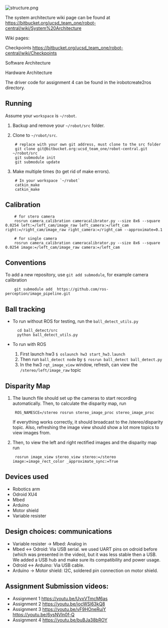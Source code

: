 ![structure.png](https://bitbucket.org/repo/g6j85L/images/62233650-structure.png)

The system architecture wiki page can be found at https://bitbucket.org/ucsd_team_one/robot-central/wiki/System%20Architecture

Wiki pages:

Checkpoints https://bitbucket.org/ucsd_team_one/robot-central/wiki/Checkpoints

Software Architecture

Hardware Architecture 

The driver code for assignment 4 can be found in the irobotcreate2ros directory.


## Running
Assume your `workspace` is `~/robot`.

1. Backup and remove your `~/robot/src` folder.
2. Clone to `~/robot/src`.

        # replace with your own git address, must clone to the src folder
        git clone git@bitbucket.org:ucsd_team_one/robot-central.git ~/robot/src
        git submodule init
        git submodule update

3. Make multiple times (to get rid of make errors).

        # In your workspace `~/robot`
        catkin_make
        catkin_make

## Calibration

        # for stero camera
        rosrun camera_calibration cameracalibrator.py --size 8x6 --square 0.0254 left:=/left_cam/image_raw left_camera:=/left_cam right:=/right_cam/image_raw right_camera:=/right_cam --approximate=0.1

        # for single camera
        rosrun camera_calibration cameracalibrator.py --size 8x6 --square 0.0254 image:=/left_cam/image_raw camera:=/left_cam

## Conventions
To add a new repository, use `git add submodule`, for example camera calibration

        git submodule add  https://github.com/ros-perception/image_pipeline.git

## Ball tracking
* To run without ROS for testing, run the `ball_detect_utils.py`

        cd ball_detect/src
        python ball_detect_utils.py

* To run with ROS
    1. First launch hw3 `$ oslaunch hw3 start_hw3.launch`
    2. Then run `ball_detect node` by `$ rosrun ball_detect ball_detect.py`
    3. In the hw3 `rqt_image_view` window, refresh, can view the `/stereo/left/image_raw` topic

## Disparity Map
1. The launch file should set up the cameras to start recording automatically. Then, to calculate the disparity map, run

        ROS_NAMESCE=/stereo rosrun stereo_image_proc stereo_image_proc

    If everything works correctly, it should broadcast to the /stereo/disparity topic. Also, refreshing the image view should show a lot more topics to view images from.

2. Then, to view the left and right rectified images and the disparity map run

        rosrun image_view stereo_view stereo:=/stereo image:=image_rect_color _approximate_sync:=True

## Devices used
* Robotics arm
* Odroid XU4
* Mbed
* Arduino
* Motor shield
* Variable resister

## Design choices: communications
* Variable resister -> Mbed: Analog in
* Mbed <-> Odroid: Via USB serial.  we used UART pins on odroid before (which was presented in the video), but it was less stable then a USB. We added a USB hub and make sure its compatibility and power usage.
* Odroid <-> Arduino: Via USB cable.
* Arduino -> Motor shield: I2C, soldered pin connection on motor shield.

## Assignment Submission videos:
* Assignment 1 https://youtu.be/UvxVTmcM6as
* Assignment 2 https://youtu.be/iocWSl63kQ8
* Assignment 3 https://youtu.be/vF9HOneRujY https://youtu.be/6ysNVln0f-Q
* Assignment 4 https://youtu.be/buBJa38bROY